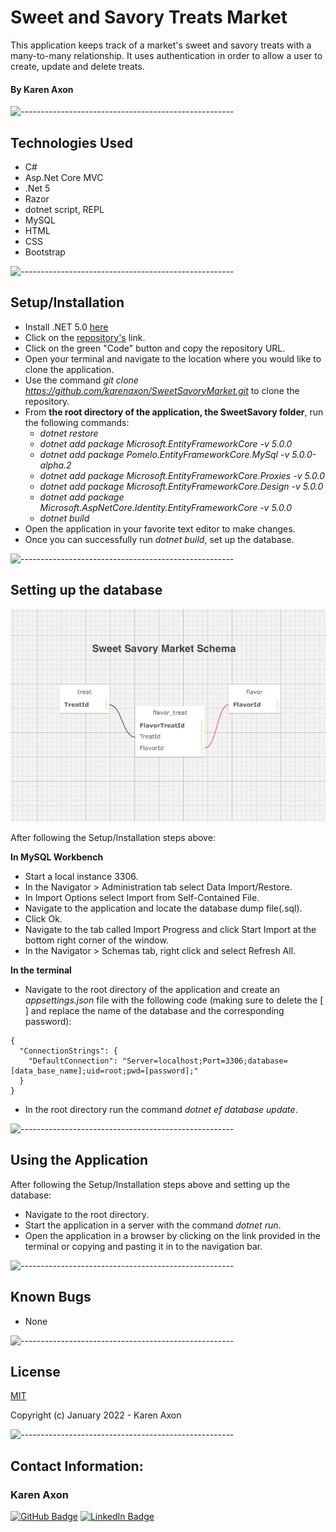 # Sweet and Savory Treats Market
This application keeps track of a market's sweet and savory treats with a many-to-many relationship. It uses authentication in order to allow a user to create, update and delete treats. 

#### By Karen Axon

![-----------------------------------------------------](https://raw.githubusercontent.com/andreasbm/readme/master/assets/lines/aqua.png)

## Technologies Used
* C#
* Asp.Net Core MVC
* .Net 5
* Razor
* dotnet script, REPL
* MySQL
* HTML
* CSS
* Bootstrap

![-----------------------------------------------------](https://raw.githubusercontent.com/andreasbm/readme/master/assets/lines/aqua.png)

## Setup/Installation 
* Install .NET 5.0 [here](https://dotnet.microsoft.com/en-us/download/dotnet/5.0)
* Click on the [repository's](https://github.com/karenaxon/SweetSavoryMarket.git) link.
* Click on the green "Code" button and copy the repository URL.
* Open your terminal and navigate to the location where you would like to clone the application.
* Use the command _git clone https://github.com/karenaxon/SweetSavoryMarket.git_ to clone the repository.
* From **the root directory of the application, the SweetSavory folder**, run the following commands:
  - _dotnet restore_
  - _dotnet add package Microsoft.EntityFrameworkCore -v 5.0.0_ 
  - _dotnet add package Pomelo.EntityFrameworkCore.MySql -v 5.0.0-alpha.2_
  - _dotnet add package Microsoft.EntityFrameworkCore.Proxies -v 5.0.0_		
  - _dotnet add package Microsoft.EntityFrameworkCore.Design -v 5.0.0_
  - _dotnet add package Microsoft.AspNetCore.Identity.EntityFrameworkCore -v 5.0.0_
  -  _dotnet build_		
* Open the application in your favorite text editor to make changes.
* Once you can successfully run _dotnet build_, set up the database.


![-----------------------------------------------------](https://raw.githubusercontent.com/andreasbm/readme/master/assets/lines/aqua.png)


## Setting up the database

![Alt text](SweetSavory/wwwroot/images/db.schema.jpg?raw=true "Title")

After following the Setup/Installation steps above:

**In MySQL Workbench**
* Start a local instance 3306.
* In the Navigator > Administration tab select Data Import/Restore.
* In Import Options select Import from Self-Contained File.
* Navigate to the application and locate the database dump file(.sql).
* Click Ok.
* Navigate to the tab called Import Progress and click Start Import at the bottom right corner of the window.
* In the Navigator > Schemas tab, right click and select Refresh All.
  
**In the terminal**
* Navigate to the root directory of the application and create an _appsettings.json_ file with the following code (making sure to delete the [ ] and replace the name of the database and the corresponding password):
```
{
  "ConnectionStrings": {
    "DefaultConnection": "Server=localhost;Port=3306;database=[data_base_name];uid=root;pwd=[password];"
  }
}
```
* In the root directory run the command _dotnet ef database update_.

![-----------------------------------------------------](https://raw.githubusercontent.com/andreasbm/readme/master/assets/lines/aqua.png)


## Using the Application
After following the Setup/Installation steps above and setting up the database: 
  * Navigate to the root directory.
  * Start the application in a server with the command _dotnet run_.
  * Open the application in a browser by clicking on the link provided in the terminal or copying and pasting it in to the navigation bar. 	

![-----------------------------------------------------](https://raw.githubusercontent.com/andreasbm/readme/master/assets/lines/aqua.png)

## Known Bugs
* None

![-----------------------------------------------------](https://raw.githubusercontent.com/andreasbm/readme/master/assets/lines/aqua.png)

## License

[MIT](https://choosealicense.com/licenses/mit/)

Copyright (c) January 2022 - Karen Axon

![-----------------------------------------------------](https://raw.githubusercontent.com/andreasbm/readme/master/assets/lines/aqua.png)


## Contact Information:

<h3>Karen Axon</h3>

[![GitHub Badge](https://img.shields.io/badge/GitHub-100000?style=for-the-badge&logo=github&logoColor=white)](https://github.com/karenaxon)
[![LinkedIn Badge](https://img.shields.io/badge/LinkedIn-0077B5?style=for-the-badge&logo=linkedin&logoColor=white)](https://www.linkedin.com/in/kaxon)

